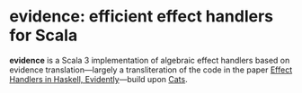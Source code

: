 # evidence: efficient effect handlers for Scala

**evidence** is a Scala 3 implementation of algebraic effect handlers based on evidence translation—largely a transliteration of the code in the paper [Effect Handlers in Haskell, Evidently](https://www.microsoft.com/en-us/research/uploads/prod/2020/07/effev.pdf)—build upon [Cats](https://typelevel.org/cats/).

